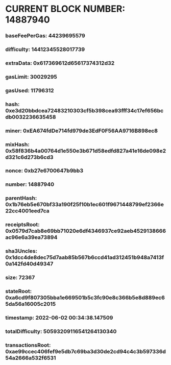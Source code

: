 # CURRENT BLOCK NUMBER: 14887940

### baseFeePerGas: 44239695579
### difficulty: 14412345528017739
### extraData: 0x617369612d65617374312d32
### gasLimit: 30029295
### gasUsed: 11796312
### hash: 0xe3d20bbdcea72483210303cf5b398cea93fff34c17ef656bcdb0032236635458
### miner: 0xEA674fdDe714fd979de3EdF0F56AA9716B898ec8
### mixHash: 0x58f836b4a00764d1e550e3b671d58edfd827a41e16de098e2d321c6d273b6cd3
### nonce: 0xb27e6700647b9bb3
### number: 14887940
### parentHash: 0x1b76eb5e670bf33a190f25f10b1ec601f9671448799ef2366e22cc4001eed7ca
### receiptsRoot: 0x0579d7cab8e69bb71020e6df4346937ce92aeb4529138666ac96e6a39ea73894
### sha3Uncles: 0x1dcc4de8dec75d7aab85b567b6ccd41ad312451b948a7413f0a142fd40d49347
### size: 72367
### stateRoot: 0xa6cd9f807305bba1e669501b5c3fc90e8c366b5e8d889ec65da56a16005c2015
### timestamp: 2022-06-02 00:34:38.147509
### totalDifficulty: 50593209116541264130340
### transactionsRoot: 0xae99ccec406fef9e5db7c69ba3d30de2cd94c4c3b597336d54a2666a532f6531
